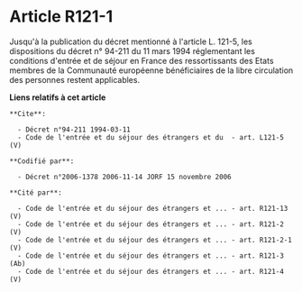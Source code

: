 # Article R121-1

Jusqu'à la publication du décret mentionné à l'article L. 121-5, les dispositions du décret n° 94-211 du 11 mars 1994
réglementant les conditions d'entrée et de séjour en France des ressortissants des Etats membres de la Communauté européenne
bénéficiaires de la libre circulation des personnes restent applicables.

**Liens relatifs à cet article**

	**Cite**:

	  - Décret n°94-211 1994-03-11
	  - Code de l'entrée et du séjour des étrangers et du  - art. L121-5 (V)

	**Codifié par**:

	  - Décret n°2006-1378 2006-11-14 JORF 15 novembre 2006

	**Cité par**:

	  - Code de l'entrée et du séjour des étrangers et ... - art. R121-13 (V)
	  - Code de l'entrée et du séjour des étrangers et ... - art. R121-2 (V)
	  - Code de l'entrée et du séjour des étrangers et ... - art. R121-2-1 (V)
	  - Code de l'entrée et du séjour des étrangers et ... - art. R121-3 (Ab)
	  - Code de l'entrée et du séjour des étrangers et ... - art. R121-4 (V)
